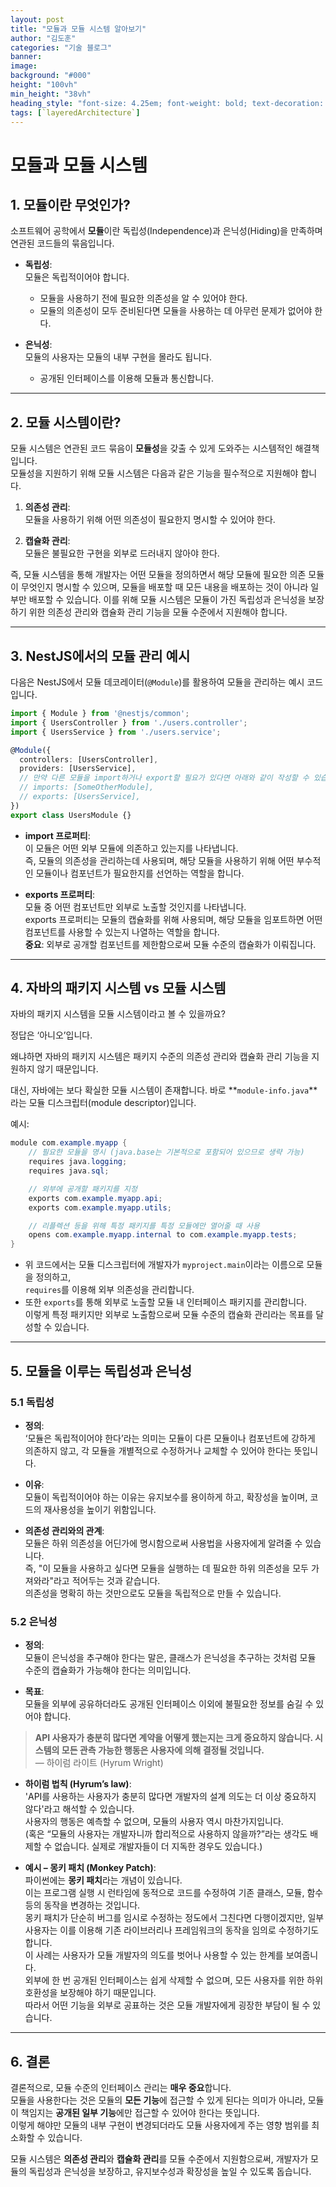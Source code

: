 ```yaml
---
layout: post  
title: "모듈과 모듈 시스템 알아보기"
author: "김도훈"
categories: "기술 블로그"
banner:
image: 
background: "#000"
height: "100vh"
min_height: "38vh"
heading_style: "font-size: 4.25em; font-weight: bold; text-decoration: underline"
tags: [`layeredArchitecture`]
---
```

# 모듈과 모듈 시스템

## 1. 모듈이란 무엇인가?

소프트웨어 공학에서 **모듈**이란 독립성(Independence)과 은닉성(Hiding)을 만족하며 연관된 코드들의 묶음입니다.

- **독립성**:  
  모듈은 독립적이어야 합니다.
  - 모듈을 사용하기 전에 필요한 의존성을 알 수 있어야 한다.
  - 모듈의 의존성이 모두 준비된다면 모듈을 사용하는 데 아무런 문제가 없어야 한다.

- **은닉성**:  
  모듈의 사용자는 모듈의 내부 구현을 몰라도 됩니다.
  - 공개된 인터페이스를 이용해 모듈과 통신합니다.

---

## 2. 모듈 시스템이란?

모듈 시스템은 연관된 코드 묶음이 **모듈성**을 갖출 수 있게 도와주는 시스템적인 해결책입니다.  
모듈성을 지원하기 위해 모듈 시스템은 다음과 같은 기능을 필수적으로 지원해야 합니다.

1. **의존성 관리**:  
   모듈을 사용하기 위해 어떤 의존성이 필요한지 명시할 수 있어야 한다.

2. **캡슐화 관리**:  
   모듈은 불필요한 구현을 외부로 드러내지 않아야 한다.

즉, 모듈 시스템을 통해 개발자는 어떤 모듈을 정의하면서 해당 모듈에 필요한 의존 모듈이 무엇인지 명시할 수 있으며, 모듈을 배포할 때 모든 내용을 배포하는 것이 아니라 일부만 배포할 수 있습니다. 이를 위해 모듈 시스템은 모듈이 가진 독립성과 은닉성을 보장하기 위한 의존성 관리와 캡슐화 관리 기능을 모듈 수준에서 지원해야 합니다.

---

## 3. NestJS에서의 모듈 관리 예시

다음은 NestJS에서 모듈 데코레이터(`@Module`)를 활용하여 모듈을 관리하는 예시 코드입니다.

```typescript
import { Module } from '@nestjs/common';
import { UsersController } from './users.controller';
import { UsersService } from './users.service';

@Module({
  controllers: [UsersController],
  providers: [UsersService],
  // 만약 다른 모듈을 import하거나 export할 필요가 있다면 아래와 같이 작성할 수 있습니다.
  // imports: [SomeOtherModule],
  // exports: [UsersService],
})
export class UsersModule {}
```

- **import 프로퍼티**:  
  이 모듈은 어떤 외부 모듈에 의존하고 있는지를 나타냅니다.  
  즉, 모듈의 의존성을 관리하는데 사용되며, 해당 모듈을 사용하기 위해 어떤 부수적인 모듈이나 컴포넌트가 필요한지를 선언하는 역할을 합니다.

- **exports 프로퍼티**:  
  모듈 중 어떤 컴포넌트만 외부로 노출할 것인지를 나타냅니다.  
  exports 프로퍼티는 모듈의 캡슐화를 위해 사용되며, 해당 모듈을 임포트하면 어떤 컴포넌트를 사용할 수 있는지 나열하는 역할을 합니다.  
  **중요**: 외부로 공개할 컴포넌트를 제한함으로써 모듈 수준의 캡슐화가 이뤄집니다.

---

## 4. 자바의 패키지 시스템 vs 모듈 시스템
자바의 패키지 시스템을 모듈 시스템이라고 볼 수 있을까요?

정답은 ‘아니오’입니다.

왜냐하면 자바의 패키지 시스템은 패키지 수준의 의존성 관리와 캡슐화 관리 기능을 지원하지 않기 때문입니다.

대신, 자바에는 보다 확실한 모듈 시스템이 존재합니다. 바로 **`module-info.java`**라는 모듈 디스크립터(module descriptor)입니다.

예시:

```java
module com.example.myapp {
    // 필요한 모듈을 명시 (java.base는 기본적으로 포함되어 있으므로 생략 가능)
    requires java.logging;
    requires java.sql;

    // 외부에 공개할 패키지를 지정
    exports com.example.myapp.api;
    exports com.example.myapp.utils;

    // 리플렉션 등을 위해 특정 패키지를 특정 모듈에만 열어줄 때 사용
    opens com.example.myapp.internal to com.example.myapp.tests;
}
```

- 위 코드에서는 모듈 디스크립터에 개발자가 `myproject.main`이라는 이름으로 모듈을 정의하고,  
  `requires`를 이용해 외부 의존성을 관리합니다.
- 또한 `exports`를 통해 외부로 노출할 모듈 내 인터페이스 패키지를 관리합니다.  
  이렇게 특정 패키지만 외부로 노출함으로써 모듈 수준의 캡슐화 관리라는 목표를 달성할 수 있습니다.

---

## 5. 모듈을 이루는 독립성과 은닉성

### 5.1 독립성

- **정의**:  
  ‘모듈은 독립적이어야 한다’라는 의미는 모듈이 다른 모듈이나 컴포넌트에 강하게 의존하지 않고, 각 모듈을 개별적으로 수정하거나 교체할 수 있어야 한다는 뜻입니다.

- **이유**:  
  모듈이 독립적이어야 하는 이유는 유지보수를 용이하게 하고, 확장성을 높이며, 코드의 재사용성을 높이기 위함입니다.

- **의존성 관리와의 관계**:  
  모듈은 하위 의존성을 어딘가에 명시함으로써 사용법을 사용자에게 알려줄 수 있습니다.  
  즉, "이 모듈을 사용하고 싶다면 모듈을 실행하는 데 필요한 하위 의존성을 모두 가져와라"라고 적어두는 것과 같습니다.  
  의존성을 명확히 하는 것만으로도 모듈을 독립적으로 만들 수 있습니다.

### 5.2 은닉성

- **정의**:  
  모듈이 은닉성을 추구해야 한다는 말은, 클래스가 은닉성을 추구하는 것처럼 모듈 수준의 캡슐화가 가능해야 한다는 의미입니다.

- **목표**:  
  모듈을 외부에 공유하더라도 공개된 인터페이스 이외에 불필요한 정보를 숨길 수 있어야 합니다.

> **API 사용자가 충분히 많다면 계약을 어떻게 했는지는 크게 중요하지 않습니다. 시스템의 모든 관측 가능한 행동은 사용자에 의해 결정될 것입니다.**  
> — 하이럼 라이트 (Hyrum Wright)

- **하이럼 법칙 (Hyrum’s law)**:  
  'API를 사용하는 사용자가 충분히 많다면 개발자의 설계 의도는 더 이상 중요하지 않다'라고 해석할 수 있습니다.  
  사용자의 행동은 예측할 수 없으며, 모듈의 사용자 역시 마찬가지입니다.  
  (혹은 “모듈의 사용자는 개발자니까 합리적으로 사용하지 않을까?”라는 생각도 배제할 수 없습니다. 실제로 개발자들이 더 지독한 경우도 있습니다.)

- **예시 – 몽키 패치 (Monkey Patch)**:  
  파이썬에는 **몽키 패치**라는 개념이 있습니다.  
  이는 프로그램 실행 시 런타임에 동적으로 코드를 수정하여 기존 클래스, 모듈, 함수 등의 동작을 변경하는 것입니다.  
  몽키 패치가 단순히 버그를 임시로 수정하는 정도에서 그친다면 다행이겠지만, 일부 사용자는 이를 이용해 기존 라이브러리나 프레임워크의 동작을 임의로 수정하기도 합니다.  
  이 사례는 사용자가 모듈 개발자의 의도를 벗어나 사용할 수 있는 한계를 보여줍니다.  
  외부에 한 번 공개된 인터페이스는 쉽게 삭제할 수 없으며, 모든 사용자를 위한 하위 호환성을 보장해야 하기 때문입니다.  
  따라서 어떤 기능을 외부로 공표하는 것은 모듈 개발자에게 굉장한 부담이 될 수 있습니다.

---

## 6. 결론

결론적으로, 모듈 수준의 인터페이스 관리는 **매우 중요**합니다.  
모듈을 사용한다는 것은 모듈의 **모든 기능**에 접근할 수 있게 된다는 의미가 아니라, 모듈이 책임지는 **공개된 일부 기능**에만 접근할 수 있어야 한다는 뜻입니다.  
이렇게 해야만 모듈의 내부 구현이 변경되더라도 모듈 사용자에게 주는 영향 범위를 최소화할 수 있습니다.

모듈 시스템은 **의존성 관리**와 **캡슐화 관리**를 모듈 수준에서 지원함으로써, 개발자가 모듈의 독립성과 은닉성을 보장하고, 유지보수성과 확장성을 높일 수 있도록 돕습니다.
